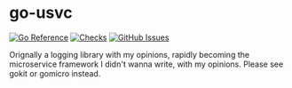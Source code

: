 # go-usvc
[![Go Reference](https://pkg.go.dev/badge/github.com/mt-inside/go-usvc.svg)](https://pkg.go.dev/github.com/mt-inside/go-usvc)
[![Checks](https://github.com/mt-inside/gh-actions-test/workflows/Checks/badge.svg)](https://github.com/mt-inside/go-usvc/actions/workflows/check.yaml)
[![GitHub Issues](https://img.shields.io/github/issues-raw/mt-inside/go-usvc)](https://github.com/mt-inside/go-usvc/issues)

Orignally a logging library with my opinions, rapidly becoming the microservice framework I didn't wanna write, with my opinions.
Please see gokit or gomicro instead.
